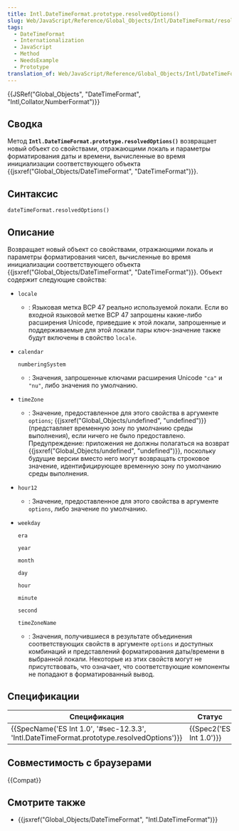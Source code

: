 ```yaml
---
title: Intl.DateTimeFormat.prototype.resolvedOptions()
slug: Web/JavaScript/Reference/Global_Objects/Intl/DateTimeFormat/resolvedOptions
tags:
  - DateTimeFormat
  - Internationalization
  - JavaScript
  - Method
  - NeedsExample
  - Prototype
translation_of: Web/JavaScript/Reference/Global_Objects/Intl/DateTimeFormat/resolvedOptions
---
```


{{JSRef("Global_Objects", "DateTimeFormat", "Intl,Collator,NumberFormat")}}

## Сводка

Метод **`Intl.DateTimeFormat.prototype.resolvedOptions()`** возвращает новый объект со свойствами, отражающими локаль и параметры форматирования даты и времени, вычисленные во время инициализации соответствующего объекта {{jsxref("Global_Objects/DateTimeFormat", "DateTimeFormat")}}.

## Синтаксис

```
dateTimeFormat.resolvedOptions()
```

## Описание

Возвращает новый объект со свойствами, отражающими локаль и параметры форматирования чисел, вычисленные во время инициализации соответствующего объекта {{jsxref("Global_Objects/DateTimeFormat", "DateTimeFormat")}}. Объект содержит следующие свойства:

- `locale`
  - : Языковая метка BCP 47 реально используемой локали. Если во входной языковой метке BCP 47 запрошены какие-либо расширения Unicode, приведшие к этой локали, запрошенные и поддерживаемые для этой локали пары ключ-значение также будут включены в свойство `locale`.
- `calendar`

  `numberingSystem`

  - : Значения, запрошенные ключами расширения Unicode `"ca"` и `"nu"`, либо значения по умолчанию.

- `timeZone`
  - : Значение, предоставленное для этого свойства в аргументе `options`; {{jsxref("Global_Objects/undefined", "undefined")}} (представляет временную зону по умолчанию среды выполнения), если ничего не было предоставлено. Предупреждение: приложения не должны полагаться на возврат {{jsxref("Global_Objects/undefined", "undefined")}}, поскольку будущие версии вместо него могут возвращать строковое значение, идентифицирующее временную зону по умолчанию среды выполнения.
- `hour12`
  - : Значение, предоставленное для этого свойства в аргументе `options`, либо значение по умолчанию.
- `weekday`

  `era`

  `year`

  `month`

  `day`

  `hour`

  `minute`

  `second`

  `timeZoneName`

  - : Значения, получившиеся в результате объединения соответствующих свойств в аргументе `options` и доступных комбинаций и представлений форматирования даты/времени в выбранной локали. Некоторые из этих свойств могут не присутствовать, что означает, что соответствующие компоненты не попадают в форматированный вывод.

## Спецификации

| Спецификация                                                                               | Статус                  | Комментарии              |
| ------------------------------------------------------------------------------------------ | ----------------------- | ------------------------ |
| {{SpecName('ES Int 1.0', '#sec-12.3.3', 'Intl.DateTimeFormat.prototype.resolvedOptions')}} | {{Spec2('ES Int 1.0')}} | Изначальное определение. |

## Совместимость с браузерами

{{Compat}}

## Смотрите также

- {{jsxref("Global_Objects/DateTimeFormat", "Intl.DateTimeFormat")}}
